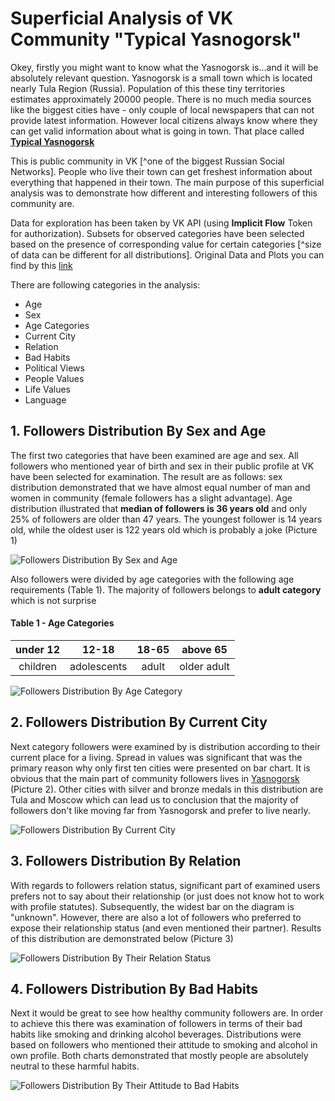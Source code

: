 # Superficial Analysis of VK Community "Typical Yasnogorsk"

Okey, firstly you might want to know what the Yasnogorsk is...and it will be absolutely relevant question. Yasnogorsk is a small town which is located nearly Tula Region (Russia). Population of this these tiny territories estimates approximately 20000 people. There is no much media sources like the biggest cities have - only couple of local newspapers that can not provide latest information. However local citizens always know where they can get valid information about what is going in town. That place called [**Typical Yasnogorsk** ](https://vk.com/typical_yasnogorsk)

This is public community in VK [^one of the biggest Russian Social Networks]. People who live their town can get freshest information about everything that happened in their town. The main purpose of this superficial analysis was to demonstrate how  different and interesting followers of this community are. 

Data for exploration has been taken by VK API (using **Implicit Flow** Token for authorization). Subsets for observed categories have been selected based on the presence of corresponding value for certain categories [^size of data can be different for all distributions]. Original Data and Plots you can find by this [link]()

There are following categories in the analysis: 
- Age
- Sex
- Age Categories 
- Current City
- Relation
- Bad Habits
- Political Views
- People Values
- Life Values
- Language

## 1. Followers Distribution By Sex and Age

The first two categories that have been examined are age and sex. All followers who mentioned year of birth and sex in their public profile at VK have been selected for examination. The result are as follows: sex distribution demonstrated that we have almost equal number of man and women in community (female followers has a slight advantage). Age distribution illustrated that **median of followers is 36 years old** and only 25% of followers are older than 47 years. The youngest follower is 14 years old, while the oldest user is 122 years old which is probably a joke (Picture 1)

<image src="/plots/age_and_sex.png" alt="Followers Distribution By Sex and Age">

Also followers were divided by age categories with the following  age requirements (Table 1). The majority of followers belongs to **adult category** which is not surprise  

#### Table 1 - Age Categories
| under 12 | 12-18|18-65  |above 65  |
|:--:|:--:|:--:|:--:|
|  children|adolescents  | adult |older adult |

<image src="/plots/age.png" alt="Followers Distribution By Age Category">

## 2. Followers Distribution By Current City

Next category followers were examined by is distribution according to their current place for a living. Spread in values was significant that was the primary reason why only first ten cities were presented on bar chart. It is obvious that the main part of community followers lives in [Yasnogorsk](https://ru.wikipedia.org/wiki/%D0%AF%D1%81%D0%BD%D0%BE%D0%B3%D0%BE%D1%80%D1%81%D0%BA_(%D0%A2%D1%83%D0%BB%D1%8C%D1%81%D0%BA%D0%B0%D1%8F_%D0%BE%D0%B1%D0%BB%D0%B0%D1%81%D1%82%D1%8C)) (Picture 2). Other cities with silver and bronze medals in this distribution are Tula and Moscow which can lead us to conclusion that the majority of followers don't like moving far from Yasnogorsk and prefer to live nearly. 

<image src="/plots/city_distribution.png" alt="Followers Distribution By Current City">

## 3. Followers Distribution By Relation

With regards to followers relation status, significant part of examined users prefers not to say about their relationship (or just does not know hot to work with profile statutes). Subsequently, the widest bar on the diagram is "unknown". However, there are also a lot of followers who preferred to expose their relationship status (and even mentioned their partner). Results of this distribution are demonstrated below (Picture 3)

<image src="/plots/relation.png" alt="Followers Distribution By Their Relation Status">


## 4. Followers Distribution By Bad Habits
Next it would be great to see how healthy community followers are. In order to achieve this there was examination of followers in terms of their bad habits like smoking and drinking alcohol beverages. Distributions were based on followers who mentioned their attitude to smoking and alcohol in own profile. Both charts demonstrated that mostly people are absolutely neutral to these harmful habits.

<image src="/plots/smoking_and_alco.png" alt="Followers Distribution By Their Attitude to Bad Habits">





